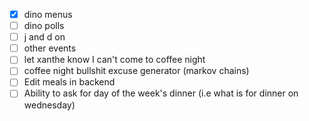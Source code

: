 - [x] dino menus
- [ ] dino polls
- [ ] j and d on
- [ ] other events
- [ ] let xanthe know I can't come to coffee night
- [ ] coffee night bullshit excuse generator (markov chains)
- [ ] Edit meals in backend
- [ ] Ability to ask for day of the week's dinner (i.e what is for dinner on wednesday)
